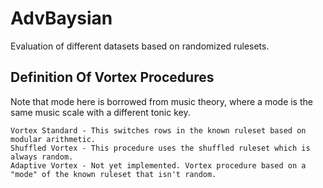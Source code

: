 # AdvBaysian
Evaluation of different datasets based on randomized rulesets.

## Definition Of Vortex Procedures
Note that mode here is borrowed from music theory, where a mode is the same music scale with a different tonic key.

~~~
Vortex Standard - This switches rows in the known ruleset based on modular arithmetic.
Shuffled Vortex - This procedure uses the shuffled ruleset which is always random.
Adaptive Vortex - Not yet implemented. Vortex procedure based on a "mode" of the known ruleset that isn't random.
~~~
